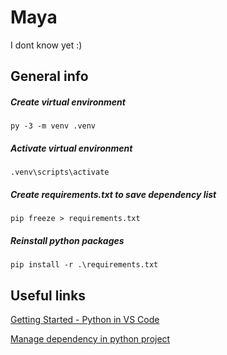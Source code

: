 # Maya

I dont know yet :)

## General info

##### Create virtual environment
```
py -3 -m venv .venv
```

##### Activate virtual environment
```
.venv\scripts\activate
```

##### Create requirements.txt to save dependency list
```
pip freeze > requirements.txt
```

##### Reinstall python packages 
```
pip install -r .\requirements.txt
```

## Useful links

[Getting Started - Python in VS Code](https://code.visualstudio.com/docs/python/python-tutorial)

[Manage dependency in python project](https://medium.com/python-pandemonium/better-python-dependency-and-package-management-b5d8ea29dff1)
